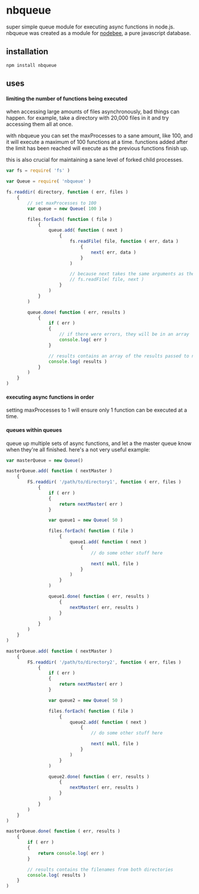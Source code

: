 nbqueue
=======

super simple queue module for executing async functions in node.js. nbqueue was created as a module for [nodebee](//github.com/kvonflotow/nodebee/), a pure javascript database.

## installation
`npm install nbqueue`

## uses

#### limiting the number of functions being executed

when accessing large amounts of files asynchronously, bad things can happen. for example, take a directory with 20,000 files in it and try accessing them all at once.

with nbqueue you can set the maxProcesses to a sane amount, like 100, and it will execute a maximum of 100 functions at a time. functions added after the limit has been reached will execute as the previous functions finish up.

this is also crucial for maintaining a sane level of forked child processes.

```javascript
var fs = require( 'fs' )

var Queue = require( 'nbqueue' )

fs.readdir( directory, function ( err, files )
	{
		// set maxProcesses to 100
		var queue = new Queue( 100 )

		files.forEach( function ( file )
			{
				queue.add( function ( next )
					{
						fs.readFile( file, function ( err, data )
							{
								next( err, data )
							}
						)

						// because next takes the same arguments as the readFile callback, you could do
						// fs.readFile( file, next )
					}
				)
			}
		)

		queue.done( function ( err, results )
			{
				if ( err )
				{
					// if there were errors, they will be in an array
					console.log( err )
				}

				// results contains an array of the results passed to next()
				console.log( results )
			}
		)
	}
)
```

#### executing async functions in order

setting maxProcesses to 1 will ensure only 1 function can be executed at a time.

#### queues within queues

queue up multiple sets of async functions, and let a the master queue know when they're all finished. here's a not very useful example:

```javascript
var masterQueue = new Queue()

masterQueue.add( function ( nextMaster )
	{
		FS.readdir( '/path/to/directory1', function ( err, files )
			{
				if ( err )
				{
					return nextMaster( err )
				}

				var queue1 = new Queue( 50 )

				files.forEach( function ( file )
					{
						queue1.add( function ( next )
							{
								// do some other stuff here

								next( null, file )
							}
						)
					}
				)

				queue1.done( function ( err, results )
					{
						nextMaster( err, results )
					}
				)
			}
		)
	}
)

masterQueue.add( function ( nextMaster )
	{
		FS.readdir( '/path/to/directory2', function ( err, files )
			{
				if ( err )
				{
					return nextMaster( err )
				}

				var queue2 = new Queue( 50 )

				files.forEach( function ( file )
					{
						queue2.add( function ( next )
							{
								// do some other stuff here

								next( null, file )
							}
						)
					}
				)

				queue2.done( function ( err, results )
					{
						nextMaster( err, results )
					}
				)
			}
		)
	}
)

masterQueue.done( function ( err, results )
	{
		if ( err )
		{
			return console.log( err )
		}

		// results contains the filenames from both directories
		console.log( results )
	}
)
```
